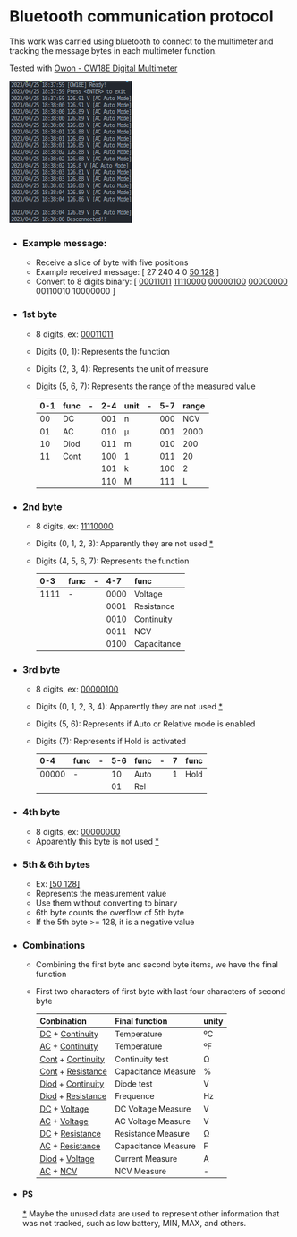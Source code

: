 # Bluetooth communication protocol 

This work was carried using bluetooth to connect to the multimeter and tracking the message bytes in each multimeter function.

Tested with [Owon - OW18E Digital Multimeter](https://owon.com.hk/products_owon_ow18d%7Ce_4_1%7C2_digits__handheld_digital_multimeter)

![](/screenshot/ow18e.png)

* ### Example message:

    * Receive a slice of byte with five positions
    * Example received message: [ 27 240 4 0 [50 128](#5th--6th-bytes) ]
    * Convert to 8 digits binary: [ [00011011](#1st-byte) [11110000](#2nd-byte) [00000100](#3rd-byte) [00000000](#4th-byte) 00110010 10000000 ]

* ### 1st byte

    * 8 digits, ex: [00011011](#example-message)
    * Digits (0, 1): Represents the function
    * Digits (2, 3, 4): Represents the unit of measure
    * Digits (5, 6, 7): Represents the range of the measured value

        | 0-1 | func | -   | 2-4 | unit | -   | 5-7 | range |
        | --- | ---  | --- | --- | ---  | --- | --- | ---   |
        | 00  | DC   |     | 001 | n    |     | 000 | NCV   |
        | 01  | AC   |     | 010 | µ    |     | 001 | 2000  |
        | 10  | Diod |     | 011 | m    |     | 010 | 200   |
        | 11  | Cont |     | 100 | 1    |     | 011 | 20    |
        |     |      |     | 101 | k    |     | 100 | 2     |
        |     |      |     | 110 | M    |     | 111 | L     |

* ### 2nd byte

    * 8 digits, ex: [11110000](#example-message)
    * Digits (0, 1, 2, 3): Apparently they are not used [*](#ps)
    * Digits (4, 5, 6, 7): Represents the function

        | 0-3  | func | -   | 4-7  | func        |
        | ---  | ---  | --- | ---  | ---         |
        | 1111 | -    |     | 0000 | Voltage     |
        |      |      |     | 0001 | Resistance  |
        |      |      |     | 0010 | Continuity  |
        |      |      |     | 0011 | NCV         |
        |      |      |     | 0100 | Capacitance |

* ### 3rd byte

    * 8 digits, ex: [00000100](#example-message)
    * Digits (0, 1, 2, 3, 4): Apparently they are not used [*](#ps)
    * Digits (5, 6): Represents if Auto or Relative mode is enabled
    * Digits (7): Represents if Hold is activated

        | 0-4   | func | -   | 5-6 | func | -   | 7   | func |
        | ---   | ---  | --- | --- | ---  | --- | --- | ---  |
        | 00000 | -    |     | 10  | Auto |     | 1   | Hold |
        |       |      |     | 01  | Rel  |     |     |      |

* ### 4th byte

    * 8 digits, ex: [00000000](#example-message)
    * Apparently this byte is not used [*](#ps)

* ### 5th & 6th bytes

    * Ex: [\[50 128\]](#example-message)
    * Represents the measurement value
    * Use them without converting to binary
    * 6th byte counts the overflow of 5th byte
    * If the 5th byte >= 128, it is a negative value

* ### Combinations

    * Combining the first byte and second byte items, we have the final function
    * First two characters of first byte with last four characters of second byte

        | Conbination                                 | Final function      | unity |
        | ---                                         | ---                 | ---   |
        | [DC](#1st-byte) + [Continuity](#2nd-byte)   | Temperature         | ºC    |
        | [AC](#1st-byte) + [Continuity](#2nd-byte)   | Temperature         | ºF    |
        | [Cont](#1st-byte) + [Continuity](#2nd-byte) | Continuity test     | Ω     |
        | [Cont](#1st-byte) + [Resistance](#2nd-byte) | Capacitance Measure | %     |
        | [Diod](#1st-byte) + [Continuity](#2nd-byte) | Diode test          | V     |
        | [Diod](#1st-byte) + [Resistance](#2nd-byte) | Frequence           | Hz    |
        | [DC](#1st-byte) + [Voltage](#2nd-byte)      | DC Voltage Measure  | V     |
        | [AC](#1st-byte) + [Voltage](#2nd-byte)      | AC Voltage Measure  | V     |
        | [DC](#1st-byte) + [Resistance](#2nd-byte)   | Resistance Measure  | Ω     |
        | [AC](#1st-byte) + [Resistance](#2nd-byte)   | Capacitance Measure | F     |
        | [Diod](#1st-byte) + [Voltage](#2nd-byte)    | Current Measure     | A     |
        | [AC](#1st-byte) + [NCV](#2nd-byte)          | NCV Measure         | -     |

* #### PS

    [\*](#ps) Maybe the unused data are used to represent other information that was not tracked, such as low battery, MIN, MAX, and others.